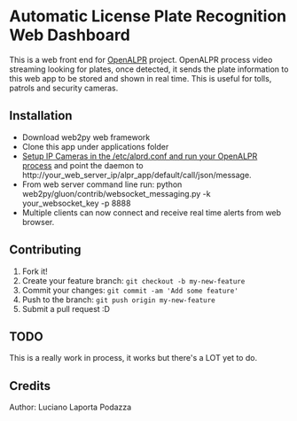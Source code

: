 # Automatic License Plate Recognition Web Dashboard

This is a web front end for [OpenALPR](https://github.com/openalpr/openalpr) project. OpenALPR process video streaming looking for plates, once detected, it sends the plate information to this web app to be stored and shown in real time.
This is useful for tolls, patrols and security cameras.

## Installation

 - Download web2py web framework
 - Clone this app under applications folder
 - [Setup IP Cameras in the /etc/alprd.conf and run your OpenALPR process](https://github.com/openalpr/openalpr/wiki) and point the daemon to http://your_web_server_ip/alpr_app/default/call/json/message.
 - From web server command line run: python web2py/gluon/contrib/websocket_messaging.py -k your_websocket_key -p 8888
 - Multiple clients can now connect and receive real time alerts from web browser.

## Contributing

1. Fork it!
2. Create your feature branch: `git checkout -b my-new-feature`
3. Commit your changes: `git commit -am 'Add some feature'`
4. Push to the branch: `git push origin my-new-feature`
5. Submit a pull request :D

## TODO

This is a really work in process, it works but there's a LOT yet to do.

## Credits

Author: Luciano Laporta Podazza
